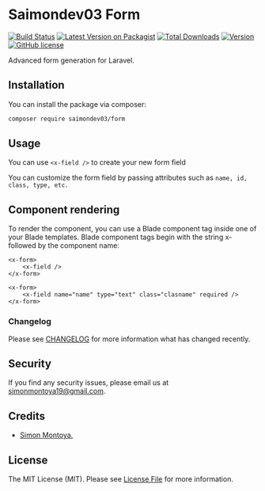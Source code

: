 # Saimondev03 Form
[![Build Status](https://scrutinizer-ci.com/g/Saimon-git/form/badges/build.png?b=master)](https://scrutinizer-ci.com/g/Saimon-git/form/build-status/master)
[![Latest Version on Packagist](https://img.shields.io/packagist/v/saimondev03/form.svg?style=flat-square)](https://packagist.org/packages/saimondev03/form)
[![Total Downloads](https://poser.pugx.org/saimondev03/form/downloads)](//packagist.org/packages/saimondev03/form)
[![Version](https://poser.pugx.org/saimondev03/form/version)](//packagist.org/packages/saimondev03/form)
[![GitHub license](https://img.shields.io/github/license/Saimon-git/form)](https://github.com/Saimon-git/form/blob/master/LICENSE.md)

Advanced form generation for Laravel.

## Installation

You can install the package via composer:

```bash
composer require saimondev03/form
```

## Usage

You can use `<x-field />` to create your new form field

You can customize the form field by passing attributes such as `name, id, class, type, etc.`

## Component rendering

To render the component, you can use a Blade component tag inside one of your Blade templates. 
Blade component tags begin with the string x- followed by the component name:
```
<x-form>
    <x-field />
</x-form>

<x-form>
    <x-field name="name" type="text" class="clasname" required />
</x-form>
```

### Changelog

Please see [CHANGELOG](CHANGELOG.md) for more information what has changed recently.

## Security

If you find any security issues, please email us at simonmontoya19@gmail.com.

## Credits

- [Simon Montoya.](https://github.com/Saimon-git)

## License

The MIT License (MIT). Please see [License File](LICENSE.md) for more information.
